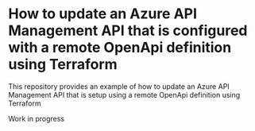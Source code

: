 # How to update an Azure API Management API that is configured with a remote OpenApi definition using Terraform

This repository provides an example of how to update an Azure API Management API that is setup using a remote OpenApi definition using Terraform

Work in progress
